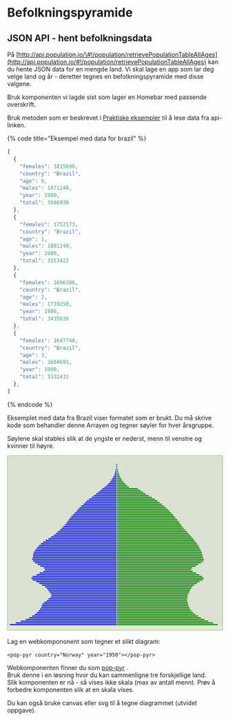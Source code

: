 # Befolkningspyramide

## JSON API - hent befolkningsdata

På [http://api.population.io/\#!/population/retrievePopulationTableAllAges](http://api.population.io/#!/population/retrievePopulationTableAllAges) kan du hente JSON data for en mengde land. Vi skal lage en app som lar deg velge land og år - deretter tegnes en befolkningspyramide med disse valgene.

Bruk komponenten vi lagde sist som lager en Homebar med passende overskrift.

Bruk metoden som er beskrevet i [Praktiske eksempler](praktiske-eksempler.md#lese-en-fil) til å lese data fra api-linken.

{% code title="Eksempel med data for brazil" %}
```javascript
[
  {
    "females": 1815690,
    "country": "Brazil",
    "age": 0,
    "males": 1871248,
    "year": 1980,
    "total": 3686938
  },
  {
    "females": 1752173,
    "country": "Brazil",
    "age": 1,
    "males": 1801249,
    "year": 1980,
    "total": 3553422
  },
  {
    "females": 1696386,
    "country": "Brazil",
    "age": 2,
    "males": 1739250,
    "year": 1980,
    "total": 3435636
  },
  {
    "females": 1647740,
    "country": "Brazil",
    "age": 3,
    "males": 1684691,
    "year": 1980,
    "total": 3332431
  },
]
```
{% endcode %}

Eksemplet med data fra Brazil viser formatet som er brukt. Du må skrive kode som behandler denne Arrayen og tegner søyler for hver årsgruppe.

Søylene skal stables slik at de yngste er nederst, menn til venstre og kvinner til høyre.

![UK 1950](../.gitbook/assets/image%20%282%29.png)

Lag en webkompononent som tegner et slikt diagram:

```text
<pop-pyr country="Norway" year="1950"></pop-pyr> 
```

Webkomponenten finner du som [pop-pyr](custom-web-components.md#en-befolkningspyramide) .  
Bruk denne i en løsning hvor du kan sammenligne tre forskjellige land.  
Slik komponenten er nå - så vises ikke skala \(max av antall menn\). Prøv å forbedre komponenten slik at en skala vises.

Du kan også bruke canvas eller svg til å tegne diagrammet \(utvidet oppgave\).

